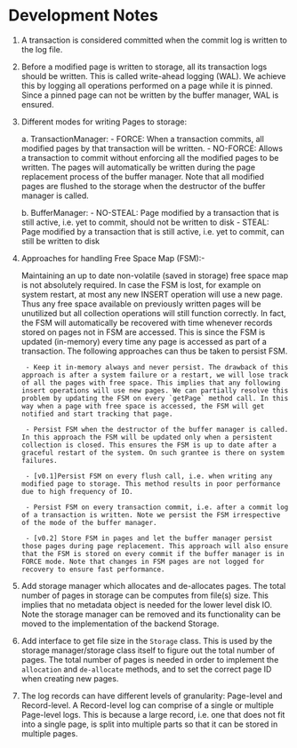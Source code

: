 <!--
 Notes.md - Persist
 
 Copyright 2021 Ketan Goyal
 
 Permission is hereby granted, free of charge, to any person obtaining a copy
 of this software and associated documentation files (the "Software"), to deal
 in the Software without restriction, including without limitation the rights
 to use, copy, modify, merge, publish, distribute, sublicense, and/or sell
 copies of the Software, and to permit persons to whom the Software is
 furnished to do so, subject to the following conditions:
 
 The above copyright notice and this permission notice shall be included in all
 copies or substantial portions of the Software.
 
 THE SOFTWARE IS PROVIDED "AS IS", WITHOUT WARRANTY OF ANY KIND, EXPRESS OR
 IMPLIED, INCLUDING BUT NOT LIMITED TO THE WARRANTIES OF MERCHANTABILITY,
 FITNESS FOR A PARTICULAR PURPOSE AND NONINFRINGEMENT. IN NO EVENT SHALL THE
 AUTHORS OR COPYRIGHT HOLDERS BE LIABLE FOR ANY CLAIM, DAMAGES OR OTHER
 LIABILITY, WHETHER IN AN ACTION OF CONTRACT, TORT OR OTHERWISE, ARISING FROM,
 OUT OF OR IN CONNECTION WITH THE SOFTWARE OR THE USE OR OTHER DEALINGS IN THE
 SOFTWARE.
-->

# Development Notes

1. A transaction is considered committed when the commit log is written to the log file.

2. Before a modified page is written to storage, all its transaction logs should be written. This is called write-ahead logging (WAL). We achieve this by logging all operations performed on a page while it is pinned. Since a pinned page can not be written by the buffer manager, WAL is ensured.

3. Different modes for writing Pages to storage:

    a. TransactionManager:
        - FORCE: When a transaction commits, all modified pages by that transaction will be written.
        - NO-FORCE: Allows a transaction to commit without enforcing all the modified pages to be written. The pages will automatically be written during the page replacement process of the buffer manager. Note that all modified pages are flushed to the storage when the destructor of the buffer manager is called.

    b. BufferManager:
        - NO-STEAL: Page modified by a transaction that is still active, i.e. yet to commit, should not be written to disk
        - STEAL: Page modified by a transaction that is still active, i.e. yet to commit, can still be written to disk

4. Approaches for handling Free Space Map (FSM):-

    Maintaining an up to date non-volatile (saved in storage) free space map is not absolutely required. In case the FSM is lost, for example on system restart, at most any new INSERT operation will use a new page. Thus any free space available on previously written pages will be unutilized but all collection operations will still function correctly. In fact, the FSM will automatically be recovered with time whenever records stored on pages not in FSM are accessed. This is since the FSM is updated (in-memory) every time any page is accessed as part of a transaction. The following approaches can thus be taken to persist FSM.

        - Keep it in-memory always and never persist. The drawback of this approach is after a system failure or a restart, we will lose track of all the pages with free space. This implies that any following insert operations will use new pages. We can partially resolve this problem by updating the FSM on every `getPage` method call. In this way when a page with free space is accessed, the FSM will get notified and start tracking that page.

        - Persist FSM when the destructor of the buffer manager is called. In this approach the FSM will be updated only when a persistent collection is closed. This ensures the FSM is up to date after a graceful restart of the system. On such grantee is there on system failures.

        - [v0.1]Persist FSM on every flush call, i.e. when writing any modified page to storage. This method results in poor performance due to high frequency of IO.

        - Persist FSM on every transaction commit, i.e. after a commit log of a transaction is written. Note we persist the FSM irrespective of the mode of the buffer manager.

        - [v0.2] Store FSM in pages and let the buffer manager persist those pages during page replacement. This approach will also ensure that the FSM is stored on every commit if the buffer manager is in FORCE mode. Note that changes in FSM pages are not logged for recovery to ensure fast performance.

5. Add storage manager which allocates and de-allocates pages. The total number of pages in storage can be computes from file(s) size. This implies that no metadata object is needed for the lower level disk IO. Note the storage manager can be removed and its functionality can be moved to the implementation of the backend Storage.

6. Add interface to get file size in the `Storage` class. This is used by the storage manager/storage class itself to figure out the total number of pages. The total number of pages is needed in order to implement the `allocation` and `de-allocate` methods, and to set the correct page ID when creating new pages.

7. The log records can have different levels of granularity: Page-level and Record-level. A Record-level log can comprise of a single or multiple Page-level logs. This is because a large record, i.e. one that does not fit into a single page, is split into multiple parts so that it can be stored in multiple pages.
